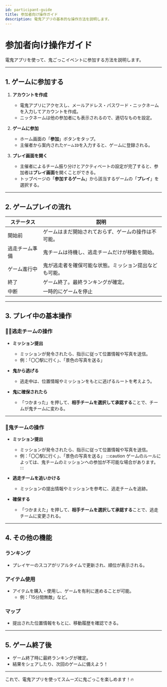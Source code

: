 ```yaml
---
id: participant-guide
title: 参加者向け操作ガイド
description: 電鬼アプリの基本的な操作方法を説明します。
---
```


# 参加者向け操作ガイド

電鬼アプリを使って、鬼ごっこイベントに参加する方法を説明します。

---

## 1. ゲームに参加する

1. **アカウントを作成**
   - 電鬼アプリにアクセスし、メールアドレス・パスワード・ニックネームを入力してアカウントを作成。
   - ニックネームは他の参加者にも表示されるので、適切なものを設定。

2. **ゲームに参加**
   - ホーム画面の「**参加**」ボタンをタップ。
   - 主催者から案内された`ゲームID`を入力すると、ゲームに登録される。

3. **プレイ画面を開く**
   - 主催者によるチーム振り分けとアクティベートの設定が完了すると、参加者は**プレイ画面**を開くことができる。
   - トップページの「**参加するゲーム**」から該当するゲームの「**プレイ**」を選択する。

---

## 2. ゲームプレイの流れ

| **ステータス** | **説明** |
|--------------|--------------------------------|
| 開始前 | ゲームはまだ開始されておらず、ゲームの操作は不可能。 |
| 逃走チーム準備 | 鬼チームは待機し、逃走チームだけが移動を開始。 |
| ゲーム進行中 | 鬼が逃走者を確保可能な状態。ミッション提出なども可能。 |
| 終了 | ゲーム終了。最終ランキングが確定。 |
| 中断 | 一時的にゲームを停止 |

---

## 3. プレイ中の基本操作

### **🏃‍♂️逃走チームの操作**
- **ミッション提出**
  - ミッションが発令されたら、指示に従って位置情報や写真を送信。
  - 例：「〇〇駅に行く」、「景色の写真を送る」

- **鬼から逃げる**
  - 逃走中は、位置情報やミッションをもとに逃げるルートを考えよう。

- **鬼に確保されたら**
  - 「つかまった」を押して、**相手チームを選択して承認する**ことで、チームが鬼チームに変わる。

---

### **👹鬼チームの操作**
- **ミッション提出**
  - ミッションが発令されたら、指示に従って位置情報や写真を送信。
  - 例：「〇〇駅に行く」、「景色の写真を送る」
:::caution 
ゲームのルールによっては、鬼チームのミッションへの参加が不可能な場合があります。
:::

- **逃走チームを追いかける**
  - ミッションの提出情報やミッションを参考に、逃走チームを追跡。

- **確保する**
  - 「つかまえた」を押して、**相手チームを選択して承認する**ことで、逃走チームに変更される。

---

## 4. その他の機能

### **ランキング**
- プレイヤーのスコアがリアルタイムで更新され、順位が表示される。

### **アイテム使用**
- アイテムを購入・使用し、ゲームを有利に進めることが可能。
  - 例：「15分間無敵」など。

### **マップ**
- 提出された位置情報をもとに、移動履歴を確認できる。

---

## 5. ゲーム終了後
- ゲーム終了時に最終ランキングが確定。
- 結果をシェアしたり、次回のゲームに備えよう！

---

これで、電鬼アプリを使ってスムーズに鬼ごっこを楽しめます！🔥
